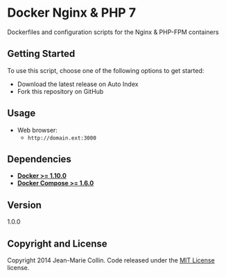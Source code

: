Docker Nginx & PHP 7
=========

Dockerfiles and configuration scripts for the Nginx & PHP-FPM containers

## Getting Started

To use this script, choose one of the following options to get started:

- Download the latest release on Auto Index
- Fork this repository on GitHub

## Usage

* Web browser:
  - `http://domain.ext:3000`

## Dependencies

* [**Docker >= 1.10.0**](https://github.com/docker/docker)
* [**Docker Compose >= 1.6.0**](https://github.com/docker/compose)

## Version
1.0.0

## Copyright and License

Copyright 2014 Jean-Marie Collin. Code released under the [MIT License](https://github.com/jmcollin/docker-php7/blob/master/LICENSE) license.